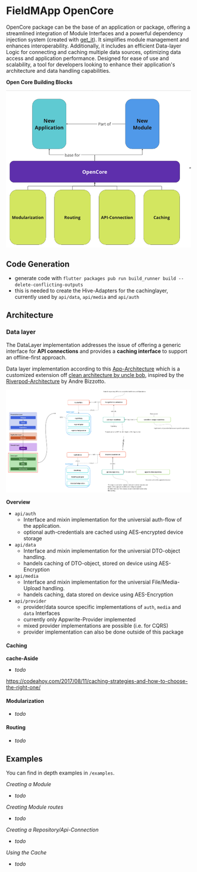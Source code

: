 # FieldMApp OpenCore

OpenCore package can be the base of an application or package, offering a streamlined integration of Module Interfaces and a powerful dependency injection system (created with [get_it](https://pub.dev/packages/get_it)). It simplifies module management and enhances interoperability. Additionally, it includes an efficient Data-layer Logic for connecting and caching multiple data sources, optimizing data access and application performance. Designed for ease of use and scalability, a tool for developers looking to enhance their application's architecture and data handling capabilities.

**Open Core Building Blocks**

![Building-Blocks](screenshots/building_blocks.png)

## Code Generation

- generate code with `flutter packages pub run build_runner build --delete-conflicting-outputs`
- this is needed to create the Hive-Adapters for the cachinglayer, currently used by `api/data`, `api/media` and `api/auth`

## Architecture

### Data layer

The DataLayer implementation addresses the issue of offering a generic interface for **API connections** and provides a **caching interface** to support an offline-first approach.


Data layer implementation according to this [App-Architecture](https://codewithandrea.com/articles/flutter-app-architecture-riverpod-introduction/) which is a customized extension off [clean architecture by uncle bob](https://blog.cleancoder.com/uncle-bob/2012/08/13/the-clean-architecture.html), inspired by the [Riverpod-Architecture](https://codewithandrea.com/articles/flutter-project-structure/) by Andre Bizzotto.

![Data layer sketch](screenshots/data_layer.png)

**Overview**
- `api/auth`
    - Interface and mixin implementation for the universial auth-flow of the application. 
    - optional auth-credentials are cached using AES-encrypted device storage
- `api/data`
    -  Interface and mixin implementation for the universial DTO-object handling. 
    - handels caching of DTO-object, stored on device using AES-Encryption
- `api/media`
    -  Interface and mixin implementation for the universial File/Media-Upload handling. 
    - handels caching, data stored on device using AES-Encryption
- `api/provider`
    - provider/data source specific implementations of `auth`, `media` and `data` Interfaces
    - currently only Appwrite-Provider implemented
    - mixed provider implementations are possible (i.e. for CQRS)
    - provider implementation can also be done outside of this package

#### Caching

**cache-Aside** 

- *todo*

https://codeahoy.com/2017/08/11/caching-strategies-and-how-to-choose-the-right-one/

#### Modularization

- *todo*


#### Routing

- *todo*

## Examples

You can find in depth examples in `/examples`.

*Creating a Module*

- *todo*

*Creating Module routes*

- *todo*

*Creating a Repository/Api-Connection*

- *todo*

*Using the Cache*

- *todo*

